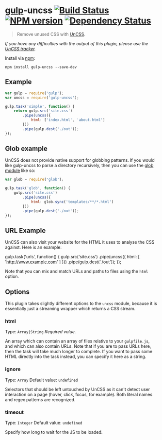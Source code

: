 # [gulp](https://github.com/gulpjs/gulp)-uncss [![Build Status](https://travis-ci.org/ben-eb/gulp-uncss.svg?branch=master)](https://travis-ci.org/ben-eb/gulp-uncss) [![NPM version](https://badge.fury.io/js/gulp-uncss.svg)](http://badge.fury.io/js/gulp-uncss) [![Dependency Status](https://gemnasium.com/ben-eb/gulp-uncss.svg)](https://gemnasium.com/ben-eb/gulp-uncss)

> Remove unused CSS with [UnCSS](https://github.com/giakki/uncss).

*If you have any difficulties with the output of this plugin, please use the [UnCSS tracker](https://github.com/giakki/uncss/issues).*

Install via [npm](https://npmjs.org/package/gulp-uncss):

```
npm install gulp-uncss --save-dev
```

## Example

```js
var gulp = require('gulp');
var uncss = require('gulp-uncss');

gulp.task('simple', function() {
    return gulp.src('site.css')
        .pipe(uncss({
            html: ['index.html', 'about.html']
        }))
        .pipe(gulp.dest('./out'));
});
```

## Glob example

UnCSS does not provide native support for globbing patterns. If you would like gulp-uncss to parse a directory recursively, then you can use the [glob module](https://www.npmjs.org/package/glob) like so:

```js
var glob = require('glob');

gulp.task('glob', function() {
    gulp.src('site.css')
        .pipe(uncss({
            html: glob.sync('templates/**/*.html')
        }))
        .pipe(gulp.dest('./out'));
});
```

## URL Example

UnCSS can also visit your website for the HTML it uses to analyse the CSS against. Here is an example:

gulp.task('urls', function() {
    gulp.src('site.css')
        .pipe(uncss({
            html: [
                'http://www.example.com'
            ]
        }))
        .pipe(gulp.dest('./out'));
});

Note that you can mix and match URLs and paths to files using the `html` option.

## Options

This plugin takes slightly different options to the `uncss` module, because it is essentially just a streaming wrapper which returns a CSS stream.

### html
Type: `Array|String`
*Required value.*

An array which can contain an array of files relative to your `gulpfile.js`, and which can also contain URLs. Note that if you are to pass URLs here, then the task will take much longer to complete. If you want to pass some HTML directly into the task instead, you can specify it here as a string.

### ignore
Type: `Array`
Default value: `undefined`

Selectors that should be left untouched by UnCSS as it can't detect user interaction on a page (hover, click, focus, for example). Both literal names and regex patterns are recognized.

### timeout
Type: `Integer`
Default value: `undefined`

Specify how long to wait for the JS to be loaded.
